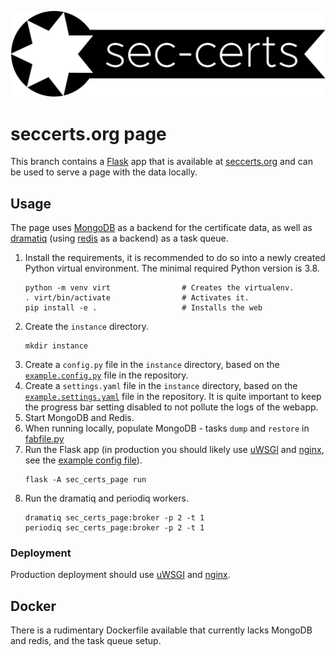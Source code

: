 ![](sec_certs_page/static/img/logo.svg)

# seccerts.org page

This branch contains a [Flask](https://palletsprojects.com/p/flask/) app that is available
at [seccerts.org](https://seccerts.org) and can be used to serve a page with the data locally.

## Usage

The page uses [MongoDB](https://www.mongodb.com/) as a backend for the certificate data, as well as
[dramatiq](https://dramatiq.io/) (using [redis](https://redis.io/) as a backend) as a
task queue.

1. Install the requirements, it is recommended to do so into a newly created Python virtual environment.
   The minimal required Python version is 3.8.
   ```shell
   python -m venv virt                # Creates the virtualenv.
   . virt/bin/activate                # Activates it.
   pip install -e .                   # Installs the web
   ```
2. Create the `instance` directory.
   ```shell
   mkdir instance
   ```
3. Create a `config.py` file in the `instance` directory, based on the [`example.config.py`](config/example.config.py) file in the repository.
4. Create a `settings.yaml` file in the `instance` directory, based on the [`example.settings.yaml`](config/example.settings.yaml) file in the repository.
   It is quite important to keep the progress bar setting disabled to not pollute the logs of the webapp.
5. Start MongoDB and Redis.
6. When running locally, populate MongoDB - tasks `dump` and `restore` in [fabfile.py](./fabfile.py)
7. Run the Flask app (in production you should likely use [uWSGI](https://uwsgi-docs.readthedocs.io/en/latest/)
   and [nginx](https://nginx.org/en/), see the [example config file](config/example.uwsgi.ini)).
   ```shell
   flask -A sec_certs_page run
   ```
8. Run the dramatiq and periodiq workers.
   ```shell
   dramatiq sec_certs_page:broker -p 2 -t 1
   periodiq sec_certs_page:broker -p 2 -t 1
   ```

### Deployment

Production deployment should use [uWSGI](https://uwsgi-docs.readthedocs.io/en/latest/) and [nginx](https://nginx.org/en/).

## Docker

There is a rudimentary Dockerfile available that currently lacks MongoDB and redis,
and the task queue setup.
